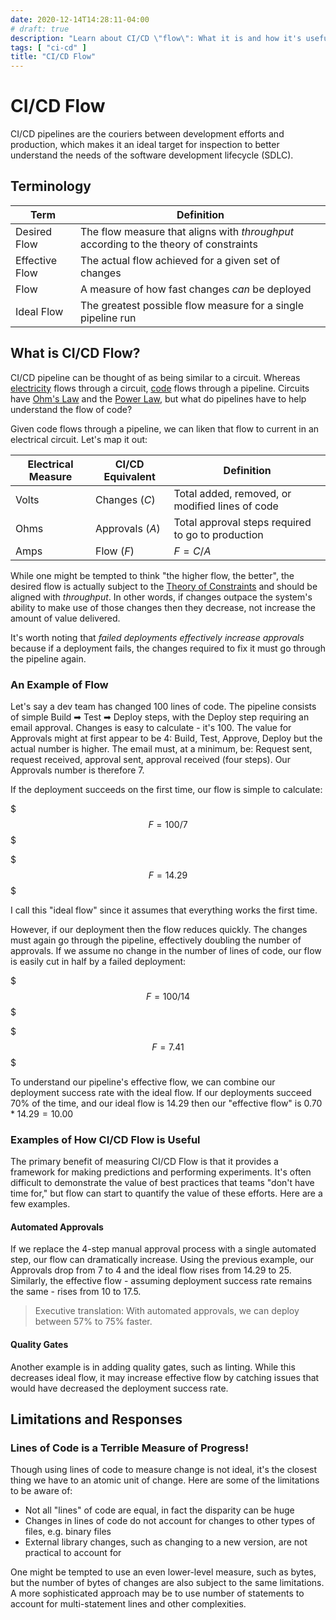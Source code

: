 ```yaml
---
date: 2020-12-14T14:28:11-04:00
# draft: true
description: "Learn about CI/CD \"flow\": What it is and how it's useful"
tags: [ "ci-cd" ]
title: "CI/CD Flow"
---
```


# CI/CD Flow

CI/CD pipelines are the couriers between development efforts and production, which makes it an ideal target for inspection to better understand the needs of the software development lifecycle (SDLC).

## Terminology

| Term           | Definition                                                                            |
| -------------- | ------------------------------------------------------------------------------------- |
| Desired Flow   | The flow measure that aligns with _throughput_ according to the theory of constraints |
| Effective Flow | The actual flow achieved for a given set of changes                                   |
| Flow           | A measure of how fast changes _can_ be deployed                                       |
| Ideal Flow     | The greatest possible flow measure for a single pipeline run                          |

## What is CI/CD Flow?

CI/CD pipeline can be thought of as being similar to a circuit. Whereas [electricity](electricity.md) flows through a circuit, [code](computer-languages.md) flows through a pipeline. Circuits have [Ohm's Law](ohms-law.md) and the [Power Law](watts-law.md), but what do pipelines have to help understand the flow of code?

Given code flows through a pipeline, we can liken that flow to current in an electrical circuit. Let's map it out:

| Electrical Measure | CI/CD Equivalent | Definition                                        |
| ------------------ | ---------------- | ------------------------------------------------- |
| Volts              | Changes ($C$)    | Total added, removed, or modified lines of code   |
| Ohms               | Approvals ($A$)  | Total approval steps required to go to production |
| Amps               | Flow ($F$)       | $F = C/A$                                         |

While one might be tempted to think "the higher flow, the better", the desired flow is actually subject to the [Theory of Constraints](the-goal-graphic-novel.md) and should be aligned with _throughput_. In other words, if changes outpace the system's ability to make use of those changes then they decrease, not increase the amount of value delivered.

It's worth noting that _failed deployments effectively increase approvals_ because if a deployment fails, the changes required to fix it must go through the pipeline again.

### An Example of Flow

Let's say a dev team has changed 100 lines of code. The pipeline consists of simple Build ➡ Test ➡ Deploy steps, with the Deploy step requiring an email approval. Changes is easy to calculate - it's 100. The value for Approvals might at first appear to be 4: Build, Test, Approve, Deploy but the actual number is higher. The email must, at a minimum, be: Request sent, request received, approval sent, approval received (four steps). Our Approvals number is therefore $7$.

If the deployment succeeds on the first time, our flow is simple to calculate:

$$$
F = 100/7
$$$

$$$
F = 14.29
$$$

I call this "ideal flow" since it assumes that everything works the first time.

However, if our deployment  then the flow reduces quickly. The changes must again go through the pipeline, effectively doubling the number of approvals. If we assume no change in the number of lines of code, our flow is easily cut in half by a failed deployment:

$$$
F = 100/14
$$$

$$$
F = 7.41
$$$

To understand our pipeline's effective flow, we can combine our deployment success rate with the ideal flow. If our deployments succeed 70% of the time, and our ideal flow is $14.29$ then our "effective flow" is $0.70 * 14.29 = 10.00$

### Examples of How CI/CD Flow is Useful

The primary benefit of measuring CI/CD Flow is that it provides a framework for making predictions and performing experiments. It's often difficult to demonstrate the value of best practices that teams "don't have time for," but flow can start to quantify the value of these efforts. Here are a few examples.

#### Automated Approvals

If we replace the 4-step manual approval process with a single automated step, our flow can dramatically increase. Using the previous example, our Approvals drop from 7 to 4 and the ideal flow rises from 14.29 to 25. Similarly, the effective flow - assuming deployment success rate remains the same - rises from $10$ to $17.5$.

> Executive translation: With automated approvals, we can deploy between 57% to 75% faster.

#### Quality Gates

Another example is in adding quality gates, such as linting. While this decreases ideal flow, it may increase effective flow by catching issues that would have decreased the deployment success rate. 

## Limitations and Responses

### Lines of Code is a Terrible Measure of Progress!

Though using lines of code to measure change is not ideal, it's the closest thing we have to an atomic unit of change. Here are some of the limitations to be aware of:

* Not all "lines" of code are equal, in fact the disparity can be huge
* Changes in lines of code do not account for changes to other types of files, e.g. binary files
* External library changes, such as changing to a new version, are not practical to account for

One might be tempted to use an even lower-level measure, such as bytes, but the number of bytes of changes are also subject to the same limitations. A more sophisticated approach may be to use number of statements to account for multi-statement lines and other complexities.
